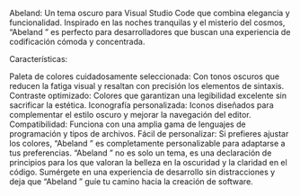 Abeland: Un tema oscuro para Visual Studio Code que combina elegancia y funcionalidad. Inspirado en las noches tranquilas y el misterio del cosmos, “Abeland ” es perfecto para desarrolladores que buscan una experiencia de codificación cómoda y concentrada.

Características:

Paleta de colores cuidadosamente seleccionada: Con tonos oscuros que reducen la fatiga visual y resaltan con precisión los elementos de sintaxis.
Contraste optimizado: Colores que garantizan una legibilidad excelente sin sacrificar la estética.
Iconografía personalizada: Iconos diseñados para complementar el estilo oscuro y mejorar la navegación del editor.
Compatibilidad: Funciona con una amplia gama de lenguajes de programación y tipos de archivos.
Fácil de personalizar: Si prefieres ajustar los colores, “Abeland ” es completamente personalizable para adaptarse a tus preferencias.
“Abeland ” no es solo un tema, es una declaración de principios para los que valoran la belleza en la oscuridad y la claridad en el código. Sumérgete en una experiencia de desarrollo sin distracciones y deja que “Abeland ” guíe tu camino hacia la creación de software.